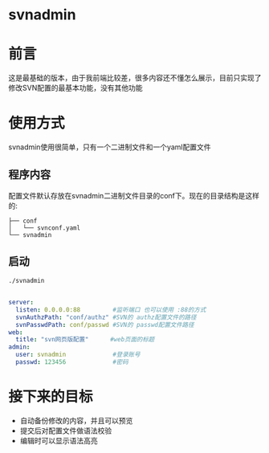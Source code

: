 # svnadmin


# 前言
这是最基础的版本，由于我前端比较差，很多内容还不懂怎么展示，目前只实现了修改SVN配置的最基本功能，没有其他功能

# 使用方式
svnadmin使用很简单，只有一个二进制文件和一个yaml配置文件


## 程序内容
配置文件默认存放在svnadmin二进制文件目录的conf下。现在的目录结构是这样的:
```
├── conf
│   └── svnconf.yaml
└── svnadmin
```
## 启动
```
./svnadmin
```

##
```yaml
server:
  listen: 0.0.0.0:88         #监听端口 也可以使用 :88的方式
  svnAuthzPath: "conf/authz" #SVN的 authz配置文件的路径
  svnPasswdPath: conf/passwd #SVN的 passwd配置文件路径
web:
  title: "svn网页版配置"      #web页面的标题
admin:
  user: svnadmin             #登录账号
  passwd: 123456             #密码
```
# 接下来的目标
- 自动备份修改的内容，并且可以预览
- 提交后对配置文件做语法校验
- 编辑时可以显示语法高亮
